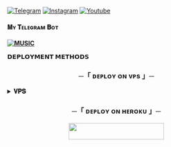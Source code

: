 
[![Telegram](https://img.shields.io/badge/Telegram-2CA5E0?style=for-the-badge&logo=telegram&logoColor=white)](https://telegram.me/AdanaliMuhendis)
[![Instagram](https://img.shields.io/badge/-Instagram-E1306C?style=for-the-badge&logo=instagram&logoColor=white)](https://www.instagram.com/AdanaliMuhendis)
[![Youtube](https://img.shields.io/badge/-YouTube-F50909?style=for-the-badge&logo=youtube&logoColor=white)](https://www.youtube.com/@AdanaliMuhendis)


<h4>𝐌ʏ 𝐓ᴇʟᴇɢʀᴀᴍ 𝐁ᴏᴛ<h4>
 
[![MUSIC](https://img.shields.io/badge/-AlemMuzikBot-E1306C?style=for-the-badge&logo=AlemMusicBot&logoColor=green)](https://t.me/AlemMuzikBot)


<b>𝗗𝗘𝗣𝗟𝗢𝗬𝗠𝗘𝗡𝗧 𝗠𝗘𝗧𝗛𝗢𝗗𝗦</b>
</p>

<h3 align="center">
    ─「 ᴅᴇᴩʟᴏʏ ᴏɴ ᴠᴘs 」─
</h3>

<details>
<summary><b>𝐕𝐏𝐒</b></summary>
<br>

Copy these blue words on by on from here to use commands in you own vps.
</h3>

```console
sudo apt-get update && sudo apt-get upgrade -y
```
```console
sudo apt-get install python3-pip ffmpeg -y
```
```console
sudo pip3 install -U pip
```
```console
curl -fssL https://deb.nodesource.com/setup_17.x | sudo -E bash - && sudo apt-get install nodejs -y && npm i -g npm
```
```console
git clone https://github.com/AdanaliMuhendis/camp &&  cd AlemMuzik
```
```console
pip3 install -U -r requirements.txt
```
```console
cp sample.env .env
```
```console
vi .env
```
➤Edit .env with your vars 

</h3>

➤Setup will install each and every requirement, nodejs and pip packages automatically. After successfull installation of requirements , setup will ask you to input your vars.

</h3>

➤Please input your vars correctly.

```console
bash start
```
When you see any error after bash start then use this command and again try bash start.👇

```console
sudo pkill -9 python3
```
</details>

<h3 align="center">
    ─「 ᴅᴇᴩʟᴏʏ ᴏɴ ʜᴇʀᴏᴋᴜ 」─
</h3>
 
<p align="center"><a href="https://dashboard.heroku.com/new?template=https://github.com/AdanaliMuhendis/camp"> <img src="https://img.shields.io/badge/Deploy%20On%20Heroku-black?style=for-the-badge&logo=heroku" width="220" height="38.45"/></a></p>

